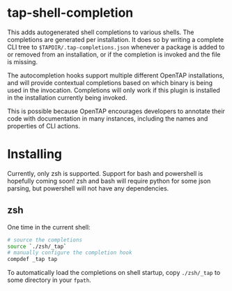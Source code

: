 # tap-shell-completion

This adds autogenerated shell completions to various shells.
The completions are generated per installation. It does so 
by writing a complete CLI tree to `$TAPDIR/.tap-completions.json`
whenever a package is added to or removed from an installation,
or if the completion is invoked and the file is missing.

The autocompletion hooks support multiple different OpenTAP installations,
and will provide contextual completions based on which binary is being used
in the invocation. Completions will only work if this plugin is installed in 
the installation currently being invoked.

This is possible because OpenTAP encourages developers to annotate
their code with documentation in many instances, including the names
and properties of CLI actions.

# Installing

Currently, only zsh is supported. Support for bash and powershell is hopefully coming soon!
zsh and bash will require python for some json parsing, but powershell will not have any dependencies.

## zsh 

One time in the current shell:
```zsh
# source the completions
source `./zsh/_tap`
# manually configure the completion hook 
compdef _tap tap
```

To automatically load the completions on shell startup, copy `./zsh/_tap`
to some directory in your `fpath`.


